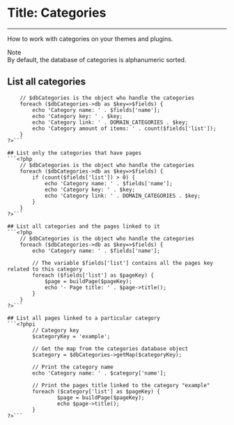 # Title: Categories
<!-- Position: 5 -->
---
How to work with categories on your themes and plugins.

<div class="note">
<div class="title">Note</div>
By default, the database of categories is alphanumeric sorted.
</div>

## List all categories
```<?php
	// $dbCategories is the object who handle the categories
	foreach ($dbCategories->db as $key=>$fields) {
		echo 'Category name: ' . $fields['name'];
		echo 'Category key: ' . $key;
		echo 'Category link: ' . DOMAIN_CATEGORIES . $key;
		echo 'Category amount of items: ' . count($fields['list']);
	}
?>```

## List only the categories that have pages
```<?php
	// $dbCategories is the object who handle the categories
	foreach ($dbCategories->db as $key=>$fields) {
		if (count($fields['list']) > 0) {
			echo 'Category name: ' . $fields['name'];
			echo 'Category key: ' . $key;
			echo 'Category link: ' . DOMAIN_CATEGORIES . $key;
		}
	}
?>```

## List all categories and the pages linked to it
```<?php
	// $dbCategories is the object who handle the categories
	foreach ($dbCategories->db as $key=>$fields) {
		echo 'Category name: ' . $fields['name'];

		// The variable $fields['list'] contains all the pages key related to this category
		foreach ($fields['list'] as $pageKey) {
			$page = buildPage($pageKey);
			echo '- Page title: ' . $page->title();
		}
	}
?>```

## List all pages linked to a particular category
```<?phpi
        // Category key
        $categoryKey = 'example';

        // Get the map from the categories database object
        $category = $dbCategories->getMap($categoryKey);

        // Print the category name
        echo 'Category name: ' . $category['name'];

        // Print the pages title linked to the category "example"
        foreach ($category['list'] as $pageKey) {
                $page = buildPage($pageKey);
                echo $page->title();
        }
?>```

